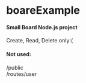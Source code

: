 # boareExample

<h4>Small Board Node.js project </h4>
  Create, Read, Delete only:(

<h4>Not used: </h4>
/public
<br>
/routes/user
